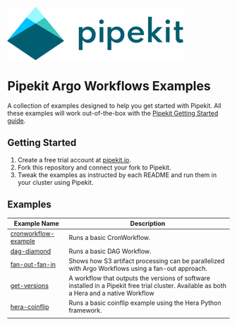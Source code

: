 [![Pipekit Logo](assets/images/pipekit-logo.png)](https://pipekit.io)

# Pipekit Argo Workflows Examples

A collection of examples designed to help you get started with Pipekit. All these examples will work out-of-the-box with the [Pipekit Getting Started guide](https://docs.pipekit.io/getting-started).

## Getting Started

1. Create a free trial account at [pipekit.io](https://pipekit.io).
2. Fork this repository and connect your fork to Pipekit.
3. Tweak the examples as instructed by each README and run them in your cluster using Pipekit.

## Examples

| Example Name                                                | Description                                                                                                                                 |
|-------------------------------------------------------------|---------------------------------------------------------------------------------------------------------------------------------------------|
| [ cronworkflow-example ]( examples/cronworkflow-example/ )  | Runs a basic CronWorkflow.                                                                                                                  |
| [ dag-diamond ]( examples/dag-diamond/ )                    | Runs a basic DAG Workflow.                                                                                                                  |
| [ fan-out-fan-in ]( examples/fan-out-fan-in/ )              | Shows how S3 artifact processing can be parallelized with Argo Workflows using a fan-out approach.                                          |
| [ get-versions](examples/get-versions/)                     | A workflow that outputs the versions of software installed in a Pipekit free trial cluster. Available as both a Hera and a native Workflow  |
| [ hera-coinflip](examples/hera-coinflip/)                   | Runs a basic coinflip example using the Hera Python framework.                                                                              |
|                                                             |                                                                                                                                             |
